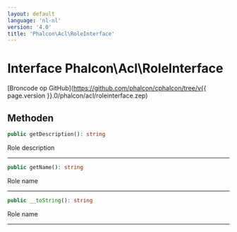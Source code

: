 ```yaml
---
layout: default
language: 'nl-nl'
version: '4.0'
title: 'Phalcon\Acl\RoleInterface'
---
```


# Interface **Phalcon\Acl\RoleInterface**

[Broncode op GitHub](https://github.com/phalcon/cphalcon/tree/v{{ page.version }}.0/phalcon/acl/roleinterface.zep)

## Methoden

```php
public getDescription(): string
```

Role description

* * *

```php
public getName(): string
```

Role name

* * *

```php
public __toString(): string
```

Role name

* * *